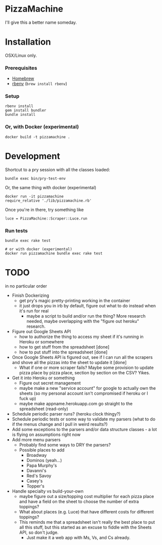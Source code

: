 PizzaMachine
====
I'll give this a better name someday.

Installation
====
OSX/Linux only.
### Prerequisites
* [Homebrew](https://brew.sh/)
* [rbenv](https://github.com/rbenv/rbenv) (`brew install rbenv`)

### Setup
```
rbenv install
gem install bundler
bundle install
```
### Or, with Docker (experimental)
```
docker build -t pizzamachine .
```

Development
====

Shortcut to a pry session with all the classes loaded:

```
bundle exec bin/pry-test-env
```

Or, the same thing with docker (experimental)

```
docker run -it pizzamachine
require_relative './lib/pizzamachine.rb'
```

Once you're in there, try something like

```
luce = PizzaMachine::Scraper::Luce.run
```

### Run tests
```
bundle exec rake test

# or with docker (experimental)
docker run pizzamachine bundle exec rake test
```

TODO
====

in no particular order

* Finish Dockerizing
  * get pry's magic pretty-printing working in the container
  * it just drops you in irb by default, figure out what to do instead when it's run for real
    * maybe a script to build and/or run the thing?  More research needed, maybe overlapping with the "figure out heroku" research.
* Figure out Google Sheets API
  * how to authorize the thing to access my sheet if it's running in Heroku or somewhere
  * how to get stuff from the spreadsheet [done]
  * how to put stuff into the spreadsheet [done]
* Once Google Sheets API is figured out, see if I can run all the scrapers and shove all the pizzas into the sheet to update it [done]
  * What if one or more scraper fails?  Maybe some provision to update pizza place by pizza place, section by section on the CSV? Yikes.
* Get it into Heroku or something
  * Figure out secret management
  * maybe make a new "service account" for google to actually own the sheets (so my personal account isn't compromised if heroku or I fuck up)
  * maybe make appname.herokuapp.com go straight to the spreadsheet (read-only)
* Schedule periodic parser runs? (heroku clock thingy?)
* Schedule periodic tests or some way to validate my parsers (what to do if the menus change and I pull in weird results?)
* Add some exceptions to the parsers and/or data structure classes - a lot is flying on assumptions right now
* Add more menu parsers
  * Probably find some ways to DRY the parsers?
  * Possible places to add
    * Broadway
    * Dominos (yeah...)
    * Papa Murphy's
    * Davanni's
    * Red's Savoy
    * Casey's
    * Topper's
* Handle specialty vs build-your-own
  * maybe figure out a size/topping cost multiplier for each pizza place and have a field on the sheet to choose the number of extra toppings?
  * What about places (e.g. Luce) that have different costs for different toppings?
  * This reminds me that a spreadsheet isn't really the best place to put all this stuff, but this started as an excuse to fiddle with the Sheets API, so don't judge.
    * Just make it a web app with Ms, Vs, and Cs already.

